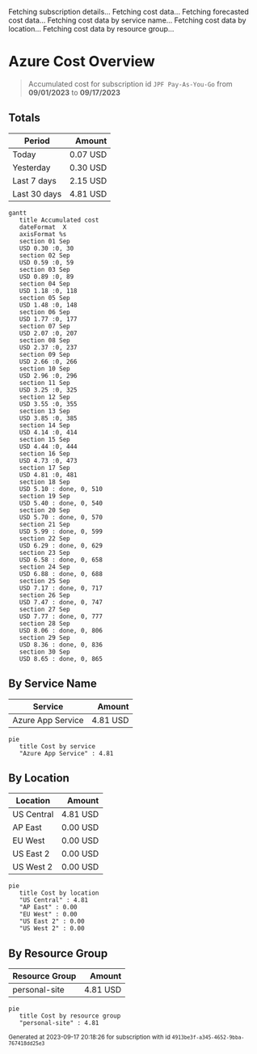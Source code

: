 Fetching subscription details...
Fetching cost data...
Fetching forecasted cost data...
Fetching cost data by service name...
Fetching cost data by location...
Fetching cost data by resource group...
# Azure Cost Overview

> Accumulated cost for subscription id `JPF Pay-As-You-Go` from **09/01/2023** to **09/17/2023**

## Totals

|Period|Amount|
|---|---:|
|Today|0.07 USD|
|Yesterday|0.30 USD|
|Last 7 days|2.15 USD|
|Last 30 days|4.81 USD|

```mermaid
gantt
   title Accumulated cost
   dateFormat  X
   axisFormat %s
   section 01 Sep
   USD 0.30 :0, 30
   section 02 Sep
   USD 0.59 :0, 59
   section 03 Sep
   USD 0.89 :0, 89
   section 04 Sep
   USD 1.18 :0, 118
   section 05 Sep
   USD 1.48 :0, 148
   section 06 Sep
   USD 1.77 :0, 177
   section 07 Sep
   USD 2.07 :0, 207
   section 08 Sep
   USD 2.37 :0, 237
   section 09 Sep
   USD 2.66 :0, 266
   section 10 Sep
   USD 2.96 :0, 296
   section 11 Sep
   USD 3.25 :0, 325
   section 12 Sep
   USD 3.55 :0, 355
   section 13 Sep
   USD 3.85 :0, 385
   section 14 Sep
   USD 4.14 :0, 414
   section 15 Sep
   USD 4.44 :0, 444
   section 16 Sep
   USD 4.73 :0, 473
   section 17 Sep
   USD 4.81 :0, 481
   section 18 Sep
   USD 5.10 : done, 0, 510
   section 19 Sep
   USD 5.40 : done, 0, 540
   section 20 Sep
   USD 5.70 : done, 0, 570
   section 21 Sep
   USD 5.99 : done, 0, 599
   section 22 Sep
   USD 6.29 : done, 0, 629
   section 23 Sep
   USD 6.58 : done, 0, 658
   section 24 Sep
   USD 6.88 : done, 0, 688
   section 25 Sep
   USD 7.17 : done, 0, 717
   section 26 Sep
   USD 7.47 : done, 0, 747
   section 27 Sep
   USD 7.77 : done, 0, 777
   section 28 Sep
   USD 8.06 : done, 0, 806
   section 29 Sep
   USD 8.36 : done, 0, 836
   section 30 Sep
   USD 8.65 : done, 0, 865
```

## By Service Name

|Service|Amount|
|---|---:|
|Azure App Service|4.81 USD|

```mermaid
pie
   title Cost by service
   "Azure App Service" : 4.81
```

## By Location

|Location|Amount|
|---|---:|
|US Central|4.81 USD|
|AP East|0.00 USD|
|EU West|0.00 USD|
|US East 2|0.00 USD|
|US West 2|0.00 USD|

```mermaid
pie
   title Cost by location
   "US Central" : 4.81
   "AP East" : 0.00
   "EU West" : 0.00
   "US East 2" : 0.00
   "US West 2" : 0.00
```

## By Resource Group

|Resource Group|Amount|
|---|---:|
|personal-site|4.81 USD|

```mermaid
pie
   title Cost by resource group
   "personal-site" : 4.81
```

<sup>Generated at 2023-09-17 20:18:26 for subscription with id `4913be3f-a345-4652-9bba-767418dd25e3`</sup>
